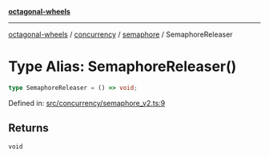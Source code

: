 [**octagonal-wheels**](../../../README.md)

***

[octagonal-wheels](../../../modules.md) / [concurrency](../../README.md) / [semaphore](../README.md) / SemaphoreReleaser

# Type Alias: SemaphoreReleaser()

```ts
type SemaphoreReleaser = () => void;
```

Defined in: [src/concurrency/semaphore\_v2.ts:9](https://github.com/vrtmrz/octagonal-wheels/blob/main/src/concurrency/semaphore_v2.ts#L9)

## Returns

`void`
